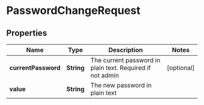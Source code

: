 
# PasswordChangeRequest

## Properties
Name | Type | Description | Notes
------------ | ------------- | ------------- | -------------
**currentPassword** | **String** | The current password in plain text. Required if not admin |  [optional]
**value** | **String** | The new password in plain text | 



